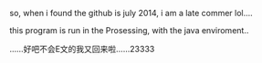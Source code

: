 so, when i found the github is july 2014, i am a late commer lol....

this program is run in the Prosessing, with the java enviroment..




……好吧不会E文的我又回来啦……23333

